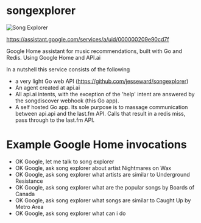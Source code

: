 # songexplorer

![Song Explorer](http://lh3.googleusercontent.com/FOJvQH9QkBAyUsnefWKKY-F4JvSAQQ80FXX0PnJSiIXM9J0BSG0F4pWmBpwzAtmFTLeHL7HroAW_2Q "Song Explorer")

https://assistant.google.com/services/a/uid/000000209e90cd7f

Google Home assistant for music recommendations, built with Go and Redis. Using Google Home and API.ai

In a nutshell this service consists of the following

* a very light Go web API (https://github.com/jesseward/songexplorer) 
* An agent created at api.ai
* All api.ai intents, with the exception of the 'help' intent  are answered by the songdiscover webhook (this Go app).
* A self hosted Go app. Its sole purpose is to massage communication between api.api and the last.fm API. Calls that result in a redis miss, pass through to the last.fm API.

# Example Google Home invocations 

* OK Google, let me talk to song explorer
* OK Google, ask song explorer about artist Nightmares on Wax
* OK Google, ask song explorer what artists are similar to Underground Resistance
* OK Google, ask song explorer what are the popular songs by Boards of Canada
* OK Google, ask song explorer what songs are similar to Caught Up by Metro Area
* OK Google, ask song explorer what can i do
